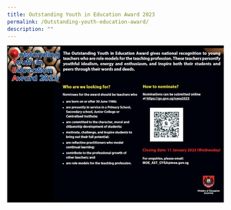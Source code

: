 ```yaml
---
title: Outstanding Youth in Education Award 2023
permalink: /Outstanding-youth-education-award/
description: ""
---
```




![OYEA](/images/OYEA%202023%20School%20Broadcast%20(JPEG).jpg)